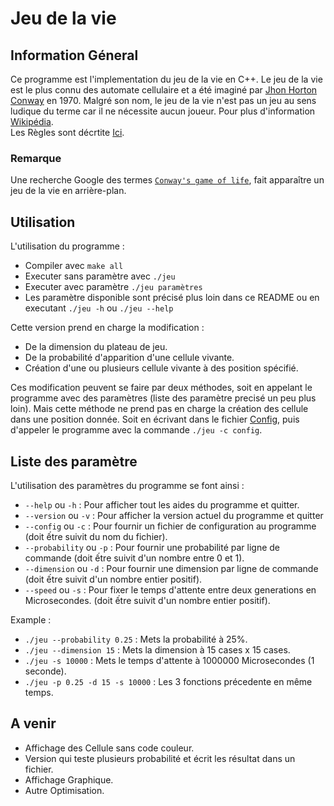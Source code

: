 # Jeu de la vie

## Information Géneral

Ce programme est l'implementation du jeu de la vie en C++.
Le jeu de la vie est le plus connu des automate cellulaire et a été imaginé par <a href="https://fr.wikipedia.org/wiki/John_Horton_Conway">Jhon Horton Conway</a> en 1970.
Malgré son nom, le jeu de la vie n'est pas un jeu au sens ludique du terme car il ne nécessite aucun joueur.
Pour plus d'information <a href="https://fr.wikipedia.org/wiki/Jeu_de_la_vie">Wikipédia</a>.<br>
Les Règles sont décrtite <a href="https://fr.wikipedia.org/wiki/Jeu_de_la_vie#R%C3%A8gles">Ici</a>.

### Remarque 
Une recherche Google des termes [`Conway's game of life`](https://www.google.com/search?q=conway%27s+game+of+life), fait apparaître un jeu de la vie en arrière-plan.

## Utilisation

L'utilisation du programme : 
- Compiler avec `make all`
- Executer sans paramètre avec `./jeu`
- Executer avec paramètre `./jeu paramètres`
- Les paramètre disponible sont précisé plus loin dans ce README ou en executant `./jeu -h` ou `./jeu --help`

Cette version prend en charge la modification :
- De la dimension du plateau de jeu.
- De la probabilité d'apparition d'une cellule vivante.
- Création d'une ou plusieurs cellule vivante à des position spécifié.

Ces modification peuvent se faire par deux méthodes, soit en appelant le programme avec des paramètres (liste des paramètre precisé un peu plus loin). Mais cette méthode ne prend pas en charge la création des cellule dans une position donnée.
Soit en écrivant dans le fichier [Config](config), puis d'appeler le programme avec la commande `./jeu -c config`.

## Liste des paramètre 

L'utilisation des paramètres du programme se font ainsi :
- `--help` ou `-h` 			: Pour afficher tout les aides du programme et quitter.
- `--version` ou `-v`       : Pour afficher la version actuel du programme et quitter
- `--config` ou `-c`		: Pour fournir un fichier de configuration au programme (doit ếtre suivit du nom du fichier).
- `--probability` ou `-p` 	: Pour fournir une probabilité par ligne de commande (doit ếtre suivit d'un nombre entre 0 et 1).
- `--dimension` ou `-d`     : Pour fournir une dimension par ligne de commande (doit ếtre suivit d'un nombre entier positif).
- `--speed` ou `-s` 		: Pour fixer le temps d'attente entre deux generations en Microsecondes. (doit ếtre suivit d'un nombre entier positif).

Example : 
-   `./jeu --probability 0.25` : Mets la probabilité à 25%.
-   `./jeu --dimension 15`     : Mets la dimension à 15 cases x 15 cases.
-   `./jeu -s 10000`           : Mets le temps d'attente à 1000000 Microsecondes (1 seconde).
-   `./jeu -p 0.25 -d 15 -s 10000` : Les 3 fonctions précedente en même temps.


## A venir
-   Affichage des Cellule sans code couleur.
-   Version qui teste plusieurs probabilité et écrit les résultat dans un fichier.
-   Affichage Graphique.
-   Autre Optimisation.

